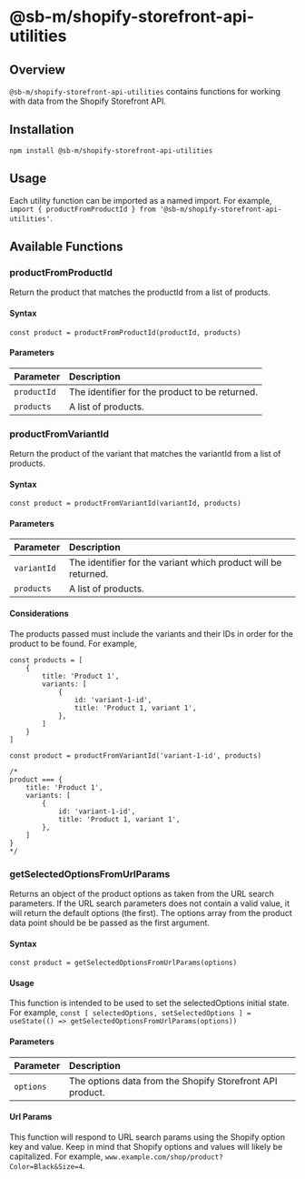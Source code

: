 # @sb-m/shopify-storefront-api-utilities

## Overview
`@sb-m/shopify-storefront-api-utilities` contains functions for working with data from the
Shopify Storefront API.

## Installation
`npm install @sb-m/shopify-storefront-api-utilities`

## Usage
Each utility function can be imported as a named import. For example, `import { productFromProductId } from '@sb-m/shopify-storefront-api-utilities'`.

## Available Functions
### productFromProductId
Return the product that matches the productId from a list of products.

#### Syntax
`const product = productFromProductId(productId, products)`

#### Parameters
| Parameter   | Description                                    |
|:------------|:-----------------------------------------------|
| `productId` | The identifier for the product to be returned. |
| `products`  | A list of products.                            |


### productFromVariantId
Return the product of the variant that matches the variantId from a list of products.

#### Syntax
`const product = productFromVariantId(variantId, products)`

#### Parameters
| Parameter   | Description                                                    |
|:------------|:---------------------------------------------------------------|
| `variantId` | The identifier for the variant which product will be returned. |
| `products`  | A list of products.                                            |

#### Considerations
The products passed must include the variants and their IDs in order for the product to be found.
For example,
```
const products = [
    {
        title: 'Product 1',
        variants: [
            {
                id: 'variant-1-id',
                title: 'Product 1, variant 1',
            },
        ]
    }
]

const product = productFromVariantId('variant-1-id', products)

/*
product === {
    title: 'Product 1',
    variants: [
        {
            id: 'variant-1-id',
            title: 'Product 1, variant 1',
        },
    ]
}
*/
```

### getSelectedOptionsFromUrlParams
Returns an object of the product options as taken from the URL search parameters. If
the URL search parameters does not contain a valid value, it will return the default
options (the first). The options array from the product data point should be be
passed as the first argument.

#### Syntax
`const product = getSelectedOptionsFromUrlParams(options)`

#### Usage
This function is intended to be used to set the selectedOptions initial state. For
example,
`const [ selectedOptions, setSelectedOptions ] = useState(() => getSelectedOptionsFromUrlParams(options))`

#### Parameters
| Parameter | Description                                               |
|:----------|:----------------------------------------------------------|
| `options` | The options data from the Shopify Storefront API product. |

#### Url Params
This function will respond to URL search params using the Shopify option key and value. Keep in mind
that Shopify options and values will likely be capitalized. For example,
`www.example.com/shop/product?Color=Black&Size=4`.
